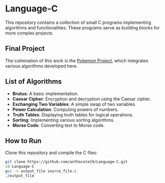 # Language-C

This repository contains a collection of small C programs implementing algorithms and functionalities. These programs serve as building blocks for more complex projects.
 
## Final Project

The culmination of this work is the [Pokemon Project](https://github.com/anthocote19/Pokemon-Project), which integrates various algorithms developed here.

## List of Algorithms

- **Brutus**: A basic implementation.
- **Caesar Cipher**: Encryption and decryption using the Caesar cipher.
- **Exchanging Two Variables**: A simple swap of two variables.
- **Power Calculation**: Computing powers of numbers.
- **Truth Tables**: Displaying truth tables for logical operations.
- **Sorting**: Implementing various sorting algorithms.
- **Morse Code**: Converting text to Morse code.

## How to Run

Clone this repository and compile the C files:

```bash
git clone https://github.com/anthocote19/Language-C.git
cd Language-C
gcc -o output_file source_file.c
./output_file
